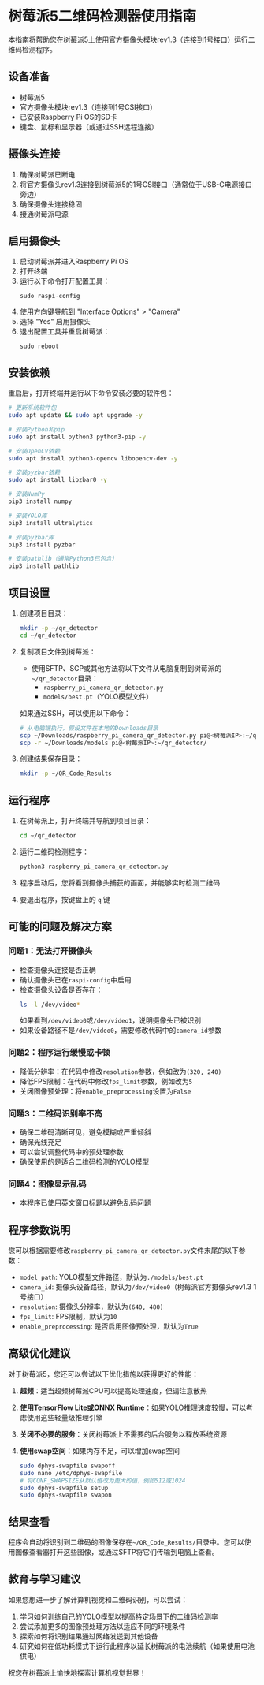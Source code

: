 # 树莓派5二维码检测器使用指南

本指南将帮助您在树莓派5上使用官方摄像头模块rev1.3（连接到1号接口）运行二维码检测程序。

## 设备准备

- 树莓派5
- 官方摄像头模块rev1.3（连接到1号CSI接口）
- 已安装Raspberry Pi OS的SD卡
- 键盘、鼠标和显示器（或通过SSH远程连接）

## 摄像头连接

1. 确保树莓派已断电
2. 将官方摄像头rev1.3连接到树莓派5的1号CSI接口（通常位于USB-C电源接口旁边）
3. 确保摄像头连接稳固
4. 接通树莓派电源

## 启用摄像头

1. 启动树莓派并进入Raspberry Pi OS
2. 打开终端
3. 运行以下命令打开配置工具：
   ```
   sudo raspi-config
   ```
4. 使用方向键导航到 "Interface Options" > "Camera"
5. 选择 "Yes" 启用摄像头
6. 退出配置工具并重启树莓派：
   ```
   sudo reboot
   ```

## 安装依赖

重启后，打开终端并运行以下命令安装必要的软件包：

```bash
# 更新系统软件包
sudo apt update && sudo apt upgrade -y

# 安装Python和pip
sudo apt install python3 python3-pip -y

# 安装OpenCV依赖
sudo apt install python3-opencv libopencv-dev -y

# 安装pyzbar依赖
sudo apt install libzbar0 -y

# 安装NumPy
pip3 install numpy

# 安装YOLO库
pip3 install ultralytics

# 安装pyzbar库
pip3 install pyzbar

# 安装pathlib（通常Python3已包含）
pip3 install pathlib
```

## 项目设置

1. 创建项目目录：
   ```bash
   mkdir -p ~/qr_detector
   cd ~/qr_detector
   ```

2. 复制项目文件到树莓派：
   - 使用SFTP、SCP或其他方法将以下文件从电脑复制到树莓派的`~/qr_detector`目录：
     - `raspberry_pi_camera_qr_detector.py`
     - `models/best.pt`（YOLO模型文件）

   如果通过SSH，可以使用以下命令：
   ```bash
   # 从电脑端执行，假设文件在本地的Downloads目录
   scp ~/Downloads/raspberry_pi_camera_qr_detector.py pi@<树莓派IP>:~/qr_detector/
   scp -r ~/Downloads/models pi@<树莓派IP>:~/qr_detector/
   ```

3. 创建结果保存目录：
   ```bash
   mkdir -p ~/QR_Code_Results
   ```

## 运行程序

1. 在树莓派上，打开终端并导航到项目目录：
   ```bash
   cd ~/qr_detector
   ```

2. 运行二维码检测程序：
   ```bash
   python3 raspberry_pi_camera_qr_detector.py
   ```

3. 程序启动后，您将看到摄像头捕获的画面，并能够实时检测二维码

4. 要退出程序，按键盘上的 `q` 键

## 可能的问题及解决方案

### 问题1：无法打开摄像头

- 检查摄像头连接是否正确
- 确认摄像头已在`raspi-config`中启用
- 检查摄像头设备是否存在：
  ```bash
  ls -l /dev/video*
  ```
  如果看到`/dev/video0`或`/dev/video1`，说明摄像头已被识别
- 如果设备路径不是`/dev/video0`，需要修改代码中的`camera_id`参数

### 问题2：程序运行缓慢或卡顿

- 降低分辨率：在代码中修改`resolution`参数，例如改为`(320, 240)`
- 降低FPS限制：在代码中修改`fps_limit`参数，例如改为`5`
- 关闭图像预处理：将`enable_preprocessing`设置为`False`

### 问题3：二维码识别率不高

- 确保二维码清晰可见，避免模糊或严重倾斜
- 确保光线充足
- 可以尝试调整代码中的预处理参数
- 确保使用的是适合二维码检测的YOLO模型

### 问题4：图像显示乱码

- 本程序已使用英文窗口标题以避免乱码问题

## 程序参数说明

您可以根据需要修改`raspberry_pi_camera_qr_detector.py`文件末尾的以下参数：

- `model_path`: YOLO模型文件路径，默认为`./models/best.pt`
- `camera_id`: 摄像头设备路径，默认为`/dev/video0`（树莓派官方摄像头rev1.3 1号接口）
- `resolution`: 摄像头分辨率，默认为`(640, 480)`
- `fps_limit`: FPS限制，默认为`10`
- `enable_preprocessing`: 是否启用图像预处理，默认为`True`

## 高级优化建议

对于树莓派5，您还可以尝试以下优化措施以获得更好的性能：

1. **超频**：适当超频树莓派CPU可以提高处理速度，但请注意散热

2. **使用TensorFlow Lite或ONNX Runtime**：如果YOLO推理速度较慢，可以考虑使用这些轻量级推理引擎

3. **关闭不必要的服务**：关闭树莓派上不需要的后台服务以释放系统资源

4. **使用swap空间**：如果内存不足，可以增加swap空间
   ```bash
   sudo dphys-swapfile swapoff
   sudo nano /etc/dphys-swapfile
   # 将CONF_SWAPSIZE从默认值改为更大的值，例如512或1024
   sudo dphys-swapfile setup
   sudo dphys-swapfile swapon
   ```

## 结果查看

程序会自动将识别到二维码的图像保存在`~/QR_Code_Results/`目录中。您可以使用图像查看器打开这些图像，或通过SFTP将它们传输到电脑上查看。

## 教育与学习建议

如果您想进一步了解计算机视觉和二维码识别，可以尝试：

1. 学习如何训练自己的YOLO模型以提高特定场景下的二维码检测率
2. 尝试添加更多的图像预处理方法以适应不同的环境条件
3. 探索如何将识别结果通过网络发送到其他设备
4. 研究如何在低功耗模式下运行此程序以延长树莓派的电池续航（如果使用电池供电）

祝您在树莓派上愉快地探索计算机视觉世界！
